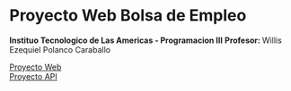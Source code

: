 # Proyecto Web Bolsa de Empleo
<strong>Instituo Tecnologico de Las Americas - Programacion III</strong>
<strong>Profesor: </strong>Willis Ezequiel Polanco Caraballo

<a href="http://jobpostweb.azurewebsites.net/">Proyecto Web</a>
<br />
<a href="https://jobwebapi.azurewebsites.net/">Proyecto API</a>
